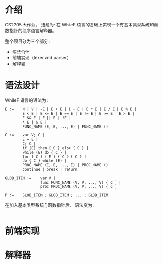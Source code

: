# 介绍

CS2205 大作业， 选题为: 在 WhileF 语言的基础上实现一个有基本类型系统和函数指针的程序语言解释器。

整个项目分为三个部分：
- 语法设计
- 前端实现（lexer and parser）
- 解释器

# 语法设计

WhileF 语言的语法为：
```
E :=    N | V | -E | E + E | E - E | E * E | E / E | E % E |
        E < E | E <= E | E == E | E != E | E >= E | E > E | 
        E && E | E || E | !E |
        * E | & E |
        FUNC_NAME (E, E, ..., E) | FUNC_NAME ()

C :=    var V; C |
        E = E |
        C; C |
        if (E) then { C } else { C } |
        while (E) do { C } |
        for { C } ( E ) { C } { C } |
        do { C } while (E) |
        PROC_NAME (E, E, ..., E) | PROC_NAME ()
        continue | break | return

GLOB_ITEM :=    var V |
                func FUNC_NAME (V, V, ..., V) { C } |
                proc PROC_NAME (V, V, ..., V) { C }

P :=    GLOB_ITEM ; GLOB_ITEM ; ... ; GLOB_ITEM
```

在加入基本类型系统与函数指针后， 语法变为：
```
```

# 前端实现

# 解释器

